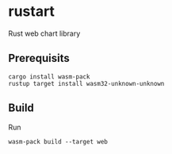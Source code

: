 # rustart

Rust web chart library

## Prerequisits

```
cargo install wasm-pack
rustup target install wasm32-unknown-unknown
```

## Build

Run

```
wasm-pack build --target web
```

